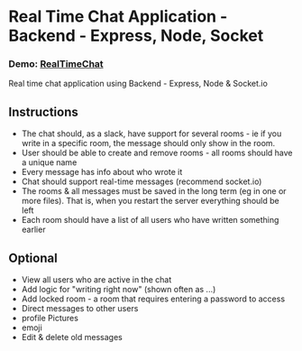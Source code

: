 # Real Time Chat Application - Backend - Express, Node, Socket
### Demo: [RealTimeChat](http://immense-inlet-98375.herokuapp.com/)
Real time chat application using Backend - Express, Node & Socket.io

## Instructions
* The chat should, as a slack, have support for several rooms - ie if you write in a specific room, the message should only show in the room.
* User should be able to create and remove rooms - all rooms should have a unique name
* Every message has info about who wrote it
* Chat should support real-time messages (recommend socket.io)
* The rooms & all messages must be saved in the long term (eg in one or more files). That is, when you restart the server everything should be left
* Each room should have a list of all users who have written something earlier

## Optional
* View all users who are active in the chat
* Add logic for "writing right now" (shown often as ...)
* Add locked room - a room that requires entering a password to access
* Direct messages to other users
* profile Pictures
* emoji
* Edit & delete old messages
